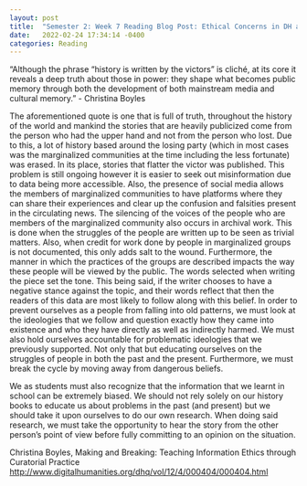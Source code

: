 ```yaml
---
layout: post
title:  "Semester 2: Week 7 Reading Blog Post: Ethical Concerns in DH and data visualization"
date:   2022-02-24 17:34:14 -0400
categories: Reading
---
```


“Although the phrase “history is written by the victors” is cliché, at its core it reveals a deep truth about those in power: they shape what becomes public memory through both the development of both mainstream media and cultural memory.” - Christina Boyles 

The aforementioned quote is one that is full of truth, throughout the history of the world and mankind the stories that are heavily publicized come from the person who had the upper hand and not from the person who lost. Due to this, a lot of history based around the losing party (which in most cases was the marginalized communities at the time including the less fortunate) was erased. In its place, stories that flatter the victor was published. This problem is still ongoing however it is easier to seek out misinformation due to data being more accessible. Also, the presence of social media allows the members of marginalized communities to have platforms where they can share their experiences and clear up the confusion and falsities present in the circulating news. 
The silencing of the voices of the people who are members of the marginalized community also occurs in archival work. This is done when the struggles of the people are written up to be seen as trivial matters. Also, when credit for work done by people in marginalized groups is not documented, this only adds salt to the wound. Furthermore, the manner in which the practices of the groups are described impacts the way these people will be viewed by the public. The words selected when writing the piece set the tone. This being said, if the writer chooses to have a negative stance against the topic, and their words reflect that then the readers of this data are most likely to follow along with this belief.
In order to prevent ourselves as a people from falling into old patterns, we must look at the ideologies that we follow and question exactly how they came into existence and who they have directly as well as indirectly harmed. We must also hold ourselves accountable for problematic ideologies that we previously supported. Not only that but educating ourselves on the struggles of people in both the past and the present. Furthermore, we must break the cycle by moving away from dangerous beliefs.

We as students must also recognize that the information that we learnt in school can be extremely biased. We should not rely solely on our history books to educate us about problems in the past (and present) but we should take it upon ourselves to do our own research. When doing said research, we must take the opportunity to hear the story from the other person’s point of view before fully committing to an opinion on the situation.

Christina Boyles, Making and Breaking: Teaching Information Ethics through Curatorial Practice
http://www.digitalhumanities.org/dhq/vol/12/4/000404/000404.html 
